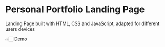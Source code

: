 # Personal Portfolio Landing Page

Landing Page built with HTML, CSS and JavaScript, adapted for different users devices

👉🏻 [Demo](https://janeund.github.io/personal-portfolio/)
